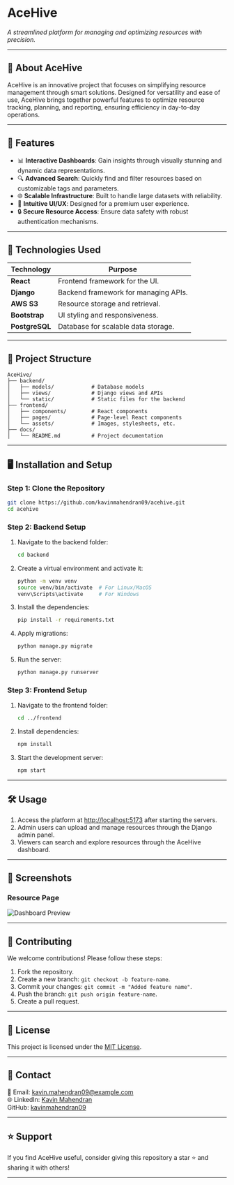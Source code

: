 # **AceHive**
 
*A streamlined platform for managing and optimizing resources with precision.*

---

## **🌟 About AceHive**

AceHive is an innovative project that focuses on simplifying resource management through smart solutions. Designed for versatility and ease of use, AceHive brings together powerful features to optimize resource tracking, planning, and reporting, ensuring efficiency in day-to-day operations.

---

## **🚀 Features**

- 📊 **Interactive Dashboards**: Gain insights through visually stunning and dynamic data representations.  
- 🔍 **Advanced Search**: Quickly find and filter resources based on customizable tags and parameters.  
- 🌐 **Scalable Infrastructure**: Built to handle large datasets with reliability.  
- 🎨 **Intuitive UI/UX**: Designed for a premium user experience.  
- 🔒 **Secure Resource Access**: Ensure data safety with robust authentication mechanisms.  

---

## **🔧 Technologies Used**

| **Technology**       | **Purpose**                           |
|-----------------------|---------------------------------------|
| **React**            | Frontend framework for the UI.        |
| **Django**           | Backend framework for managing APIs. |
| **AWS S3**           | Resource storage and retrieval.       |
| **Bootstrap**        | UI styling and responsiveness.        |
| **PostgreSQL**       | Database for scalable data storage.   |

---

## **📂 Project Structure**

```plaintext
AceHive/
├── backend/
│   ├── models/            # Database models
│   ├── views/             # Django views and APIs
│   └── static/            # Static files for the backend
├── frontend/
│   ├── components/        # React components
│   ├── pages/             # Page-level React components
│   └── assets/            # Images, stylesheets, etc.
├── docs/
│   └── README.md          # Project documentation
```

---

## **🖥️ Installation and Setup**

### **Step 1: Clone the Repository**
```bash
git clone https://github.com/kavinmahendran09/acehive.git
cd acehive
```

### **Step 2: Backend Setup**
1. Navigate to the backend folder:
   ```bash
   cd backend
   ```
2. Create a virtual environment and activate it:
   ```bash
   python -m venv venv
   source venv/bin/activate  # For Linux/MacOS
   venv\Scripts\activate     # For Windows
   ```
3. Install the dependencies:
   ```bash
   pip install -r requirements.txt
   ```
4. Apply migrations:
   ```bash
   python manage.py migrate
   ```
5. Run the server:
   ```bash
   python manage.py runserver
   ```

### **Step 3: Frontend Setup**
1. Navigate to the frontend folder:
   ```bash
   cd ../frontend
   ```
2. Install dependencies:
   ```bash
   npm install
   ```
3. Start the development server:
   ```bash
   npm start
   ```

---

## **🛠️ Usage**

1. Access the platform at [http://localhost:5173](http://localhost:5173) after starting the servers.  
2. Admin users can upload and manage resources through the Django admin panel.  
3. Viewers can search and explore resources through the AceHive dashboard.

---

## **📸 Screenshots**

### **Resource Page**
![Dashboard Preview](https://jzgisslizhrhnovplcuz.supabase.co/storage/v1/object/public/Web%20Sources/Images/resource%20pic.png)

---


## **🤝 Contributing**

We welcome contributions! Please follow these steps:  
1. Fork the repository.  
2. Create a new branch: `git checkout -b feature-name`.  
3. Commit your changes: `git commit -m "Added feature name"`.  
4. Push the branch: `git push origin feature-name`.  
5. Create a pull request.

---

## **📄 License**

This project is licensed under the [MIT License](LICENSE).

---

## **💬 Contact**

📧 Email: kavin.mahendran09@example.com  
🌐 LinkedIn: [Kavin Mahendran](https://www.linkedin.com/in/kavin-bharathi-081577252/)  
GitHub: [kavinmahendran09](https://github.com/kavinmahendran09)

---

## **⭐ Support**

If you find AceHive useful, consider giving this repository a star ⭐ and sharing it with others!

---